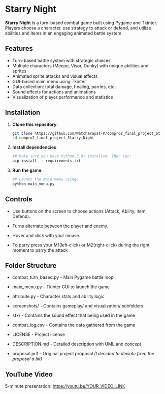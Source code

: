 # Starry Night

**Starry Night** is a turn-based combat game built using Pygame and Tkinter. Players choose a character, use strategy to attack or defend, and utilize abilities and items in an engaging animated battle system.

## Features

- Turn-based battle system with strategic choices
- Multiple characters (Meepo, Visor, Dunky) with unique abilities and sprites
- Animated sprite attacks and visual effects
- GUI-based main menu using Tkinter
- Data collection: total damage, healing, parries, etc.
- Sound effects for actions and animations
- Visualization of player performance and statistics

## Installation

1. **Clone this repository**:
   ```bash
   git clone https://github.com/Watcharapat-P/compro2_final_project_Starry_Night
   cd compro2_final_project_Starry_Night

2. **Install dependencies**:
   ```bash
   ## Make sure you have Python 3.8+ installed. Then run:
   pip install -r requirements.txt
   
3. **Run the game**:
   ```bash
   ## Launch the main menu using:
   python main_menu.py

## Controls
- Use buttons on the screen to choose actions (Attack, Ability, Item, Defend).

- Turns alternate between the player and enemy.

- Hover and click with your mouse.

- To parry press your M1(left-click) or M2(right-click) during the right moment to parry the attack

## Folder Structure
- combat_turn_based.py - Main Pygame battle loop

- main_menu.py - Tkinter GUI to launch the game

- attribute.py - Character stats and ability logic

- screenshots/ - Contains gameplay/ and visualization/ subfolders

- sfx/ - Contains the sound effect that being used in the game 

- combat_log.csv - Contains the data gathered from the game

- LICENSE - Project license

- DESCRIPTION.md - Detailed description with UML and concept

- proposal.pdf - Original project proposal *(I decided to deviate from the proposal a bit)*

## YouTube Video
5-minute presentation: https://youtu.be/YOUR_VIDEO_LINK